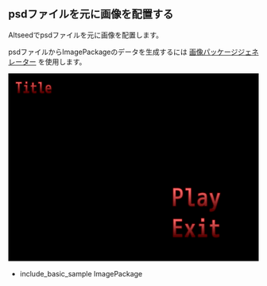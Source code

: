 ﻿
## psdファイルを元に画像を配置する

Altseedでpsdファイルを元に画像を配置します。

psdファイルからImagePackageのデータを生成するには [画像パッケージジェネレーター](../Reference/Tool/ImagePackageGenerator.md) を使用します。

![サンプル](ImagePackage.png)

* include_basic_sample ImagePackage

